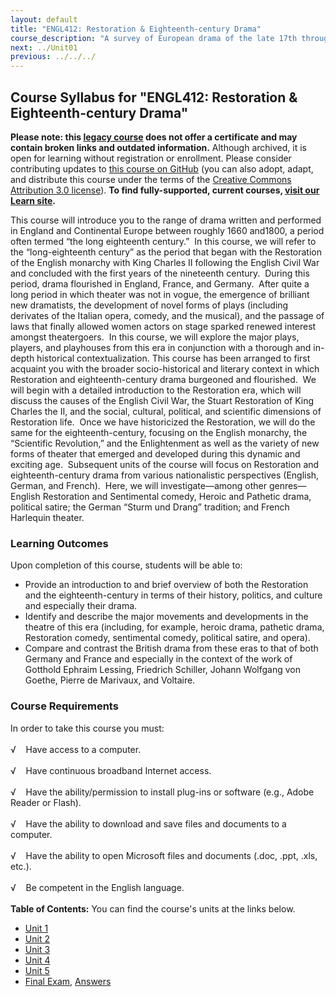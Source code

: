 ```yaml
---
layout: default
title: "ENGL412: Restoration & Eighteenth-century Drama"
course_description: "A survey of European drama of the late 17th through late 18th centuries, including close readings of such dramas as Faust, All for Love, and The Beggar's Opera."
next: ../Unit01
previous: ../../../
---
```

Course Syllabus for "ENGL412: Restoration & Eighteenth-century Drama"
---------------------------------------------------------------------

**Please note: this [legacy course](https://sayloracademy.zendesk.com/hc/en-us/articles/206089967) does not offer a certificate and may contain 
broken links and outdated information.** Although archived, it is open 
for learning without registration or enrollment. Please consider contributing 
updates to [this course on GitHub](https://github.com/saylordotorg/course_engl412) 
(you can also adopt, adapt, and distribute this course under the terms of 
the [Creative Commons Attribution 3.0 license](http://creativecommons.org/licenses/by/3.0/)). **To find fully-supported, current courses, [visit our 
Learn site](https://learn.saylor.org).**

This course will introduce you to the range of drama written and
performed in England and Continental Europe between roughly 1660
and1800, a period often termed “the long eighteenth century.”  In this
course, we will refer to the “long-eighteenth century” as the period
that began with the Restoration of the English monarchy with King
Charles II following the English Civil War and concluded with the first
years of the nineteenth century.  During this period, drama flourished
in England, France, and Germany.  After quite a long period in which
theater was not in vogue, the emergence of brilliant new dramatists, the
development of novel forms of plays (including derivates of the Italian
opera, comedy, and the musical), and the passage of laws that finally
allowed women actors on stage sparked renewed interest amongst
theatergoers.  In this course, we will explore the major plays, players,
and playhouses from this era in conjunction with a thorough and in-depth
historical contextualization. This course has been arranged to first
acquaint you with the broader socio-historical and literary context in
which Restoration and eighteenth-century drama burgeoned and
flourished.  We will begin with a detailed introduction to the
Restoration era, which will discuss the causes of the English Civil War,
the Stuart Restoration of King Charles the II, and the social, cultural,
political, and scientific dimensions of Restoration life.  Once we have
historicized the Restoration, we will do the same for the
eighteenth-century, focusing on the English monarchy, the “Scientific
Revolution,” and the Enlightenment as well as the variety of new forms
of theater that emerged and developed during this dynamic and exciting
age.  Subsequent units of the course will focus on Restoration and
eighteenth-century drama from various nationalistic perspectives
(English, German, and French).  Here, we will investigate—among other
genres—English Restoration and Sentimental comedy, Heroic and Pathetic
drama, political satire; the German “Sturm und Drang” tradition; and
French Harlequin theater.

### Learning Outcomes

Upon completion of this course, students will be able to:  
  

-   Provide an introduction to and brief overview of both the
    Restoration and the eighteenth-century in terms of their history,
    politics, and culture and especially their drama.
-   Identify and describe the major movements and developments in the
    theatre of this era (including, for example, heroic drama, pathetic
    drama, Restoration comedy, sentimental comedy, political satire, and
    opera).
-   Compare and contrast the British drama from these eras to that of
    both Germany and France and especially in the context of the work of
    Gotthold Ephraim Lessing, Friedrich Schiller, Johann Wolfgang von
    Goethe, Pierre de Marivaux, and Voltaire.

### Course Requirements

In order to take this course you must:  
    
 √    Have access to a computer.  
    
 √    Have continuous broadband Internet access.  
    
 √    Have the ability/permission to install plug-ins or software (e.g.,
Adobe Reader or Flash).  
    
 √    Have the ability to download and save files and documents to a
computer.  
    
 √    Have the ability to open Microsoft files and documents (.doc,
.ppt, .xls, etc.).  
    
 √    Be competent in the English language.  
        
**Table of Contents:** You can find the course's units at the links below.

- [Unit 1](https://legacy.saylor.org/engl412/Unit01/)
- [Unit 2](https://legacy.saylor.org/engl412/Unit02/)
- [Unit 3](https://legacy.saylor.org/engl412/Unit03/)
- [Unit 4](https://legacy.saylor.org/engl412/Unit04/)
- [Unit 5](https://legacy.saylor.org/engl412/Unit05/)
- [Final Exam](http://saylordotorg.github.io/LegacyExams/ENGL/ENGL412/ENGL412-FinalExam.html), [Answers](http://saylordotorg.github.io/LegacyExams/ENGL/ENGL412/ENGL412-FinalExam-Answers.html)
